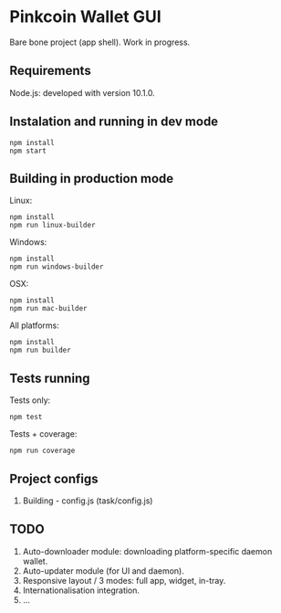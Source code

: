 # Pinkcoin Wallet GUI

Bare bone project (app shell). Work in progress.

## Requirements

Node.js: developed with version 10.1.0.

## Instalation and running in dev mode

```
npm install
npm start
```

## Building in production mode

Linux:

```
npm install
npm run linux-builder
```

Windows:

```
npm install
npm run windows-builder
```

OSX:

```
npm install
npm run mac-builder
```

All platforms:

```
npm install
npm run builder
```

## Tests running

Tests only:
```
npm test
```

Tests + coverage:
```
npm run coverage
```

## Project configs

1. Building - config.js (task/config.js)

## TODO

1. Auto-downloader module: downloading platform-specific daemon wallet.
2. Auto-updater module (for UI and daemon).
3. Responsive layout / 3 modes: full app, widget, in-tray.
4. Internationalisation integration.
5. ...
